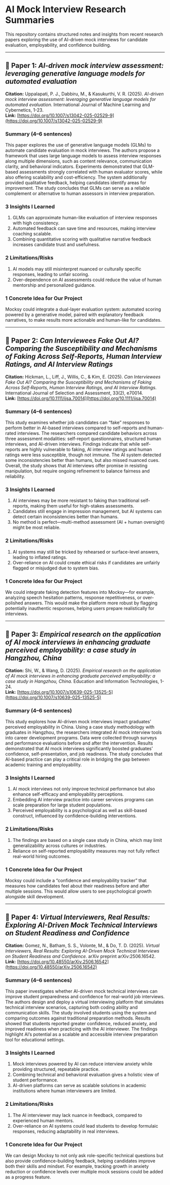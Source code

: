 # AI Mock Interview Research Summaries

This repository contains structured notes and insights from recent research papers exploring the use of AI-driven mock interviews for candidate evaluation, employability, and confidence building.

---

## 📄 Paper 1: *AI-driven mock interview assessment: leveraging generative language models for automated evaluation*  
**Citation:** Uppalapati, P. J., Dabbiru, M., & Kasukurthi, V. R. (2025). *AI-driven mock interview assessment: leveraging generative language models for automated evaluation.* International Journal of Machine Learning and Cybernetics, 1-23.  
**Link:** [https://doi.org/10.1007/s13042-025-02529-9](https://doi.org/10.1007/s13042-025-02529-9)

### Summary (4–6 sentences)  
This paper explores the use of generative language models (GLMs) to automate candidate evaluation in mock interviews. The authors propose a framework that uses large language models to assess interview responses along multiple dimensions, such as content relevance, communication clarity, and behavioral indicators. Experiments demonstrated that GLM-based assessments strongly correlated with human evaluator scores, while also offering scalability and cost-efficiency. The system additionally provided qualitative feedback, helping candidates identify areas for improvement. The study concludes that GLMs can serve as a reliable complement or alternative to human assessors in interview preparation.

### 3 Insights I Learned  
1. GLMs can approximate human-like evaluation of interview responses with high consistency.  
2. Automated feedback can save time and resources, making interview coaching scalable.  
3. Combining quantitative scoring with qualitative narrative feedback increases candidate trust and usefulness.  

### 2 Limitations/Risks  
1. AI models may still misinterpret nuanced or culturally specific responses, leading to unfair scoring.  
2. Over-dependence on AI assessments could reduce the value of human mentorship and personalized guidance.  

### 1 Concrete Idea for Our Project  
Mocksy could integrate a dual-layer evaluation system: automated scoring powered by a generative model, paired with explanatory feedback narratives, to make results more actionable and human-like for candidates.  

---

## 📄 Paper 2: *Can Interviewees Fake Out AI? Comparing the Susceptibility and Mechanisms of Faking Across Self‐Reports, Human Interview Ratings, and AI Interview Ratings*  
**Citation:** Hickman, L., Liff, J., Willis, C., & Kim, E. (2025). *Can Interviewees Fake Out AI? Comparing the Susceptibility and Mechanisms of Faking Across Self‐Reports, Human Interview Ratings, and AI Interview Ratings.* International Journal of Selection and Assessment, 33(2), e70014.  
**Link:** [https://doi.org/10.1111/ijsa.70014](https://doi.org/10.1111/ijsa.70014)

### Summary (4–6 sentences)  
This study examines whether job candidates can “fake” responses to perform better in AI-based interviews compared to self-reports and human-rated interviews. The researchers compared candidate behaviors across three assessment modalities: self-report questionnaires, structured human interviews, and AI-driven interviews. Findings indicate that while self-reports are highly vulnerable to faking, AI interview ratings and human ratings were less susceptible, though not immune. The AI system detected some inconsistencies better than humans, but also missed nuanced cues. Overall, the study shows that AI interviews offer promise in resisting manipulation, but require ongoing refinement to balance fairness and reliability.

### 3 Insights I Learned  
1. AI interviews may be more resistant to faking than traditional self-reports, making them useful for high-stakes assessments.  
2. Candidates still engage in impression management, but AI systems can detect certain inconsistencies better than humans.  
3. No method is perfect—multi-method assessment (AI + human oversight) might be most reliable.  

### 2 Limitations/Risks  
1. AI systems may still be tricked by rehearsed or surface-level answers, leading to inflated ratings.  
2. Over-reliance on AI could create ethical risks if candidates are unfairly flagged or misjudged due to system bias.  

### 1 Concrete Idea for Our Project  
We could integrate faking detection features into Mocksy—for example, analyzing speech hesitation patterns, response repetitiveness, or over-polished answers. This would make the platform more robust by flagging potentially inauthentic responses, helping users prepare realistically for interviews.  

---

## 📄 Paper 3: *Empirical research on the application of AI mock interviews in enhancing graduate perceived employability: a case study in Hangzhou, China*  
**Citation:** Shi, W., & Wang, D. (2025). *Empirical research on the application of AI mock interviews in enhancing graduate perceived employability: a case study in Hangzhou, China.* Education and Information Technologies, 1-24.  
**Link:** [https://doi.org/10.1007/s10639-025-13525-5](https://doi.org/10.1007/s10639-025-13525-5)

### Summary (4–6 sentences)  
This study explores how AI-driven mock interviews impact graduates’ perceived employability in China. Using a case study methodology with graduates in Hangzhou, the researchers integrated AI mock interview tools into career development programs. Data were collected through surveys and performance evaluations before and after the intervention. Results demonstrated that AI mock interviews significantly boosted graduates’ confidence, self-presentation, and job readiness. The study concludes that AI-based practice can play a critical role in bridging the gap between academic training and employability.

### 3 Insights I Learned  
1. AI mock interviews not only improve technical performance but also enhance self-efficacy and employability perceptions.  
2. Embedding AI interview practice into career services programs can scale preparation for large student populations.  
3. Perceived employability is a psychological as well as skill-based construct, influenced by confidence-building interventions.  

### 2 Limitations/Risks  
1. The findings are based on a single case study in China, which may limit generalizability across cultures or industries.  
2. Reliance on self-reported employability measures may not fully reflect real-world hiring outcomes.  

### 1 Concrete Idea for Our Project  
Mocksy could include a “confidence and employability tracker” that measures how candidates feel about their readiness before and after multiple sessions. This would allow users to see psychological growth alongside skill development.  

---

## 📄 Paper 4: *Virtual Interviewers, Real Results: Exploring AI-Driven Mock Technical Interviews on Student Readiness and Confidence*  
**Citation:** Gomez, N., Batham, S. S., Volonte, M., & Do, T. D. (2025). *Virtual Interviewers, Real Results: Exploring AI-Driven Mock Technical Interviews on Student Readiness and Confidence.* arXiv preprint arXiv:2506.16542.  
**Link:** [https://doi.org/10.48550/arXiv.2506.16542](https://doi.org/10.48550/arXiv.2506.16542)

### Summary (4–6 sentences)  
This paper investigates whether AI-driven mock technical interviews can improve student preparedness and confidence for real-world job interviews. The authors design and deploy a virtual interviewing platform that simulates technical interview scenarios, capturing both coding ability and communication skills. The study involved students using the system and comparing outcomes against traditional preparation methods. Results showed that students reported greater confidence, reduced anxiety, and improved readiness when practicing with the AI interviewer. The findings highlight AI’s potential as a scalable and accessible interview preparation tool for educational settings.

### 3 Insights I Learned  
1. Mock interviews powered by AI can reduce interview anxiety while providing structured, repeatable practice.  
2. Combining technical and behavioral evaluation gives a holistic view of student performance.  
3. AI-driven platforms can serve as scalable solutions in academic institutions where human interviewers are limited.  

### 2 Limitations/Risks  
1. The AI interviewer may lack nuance in feedback, compared to experienced human mentors.  
2. Over-reliance on AI systems could lead students to develop formulaic responses, reducing adaptability in real interviews.  

### 1 Concrete Idea for Our Project  
We can design Mocksy to not only ask role-specific technical questions but also provide confidence-building feedback, helping candidates improve both their skills and mindset. For example, tracking growth in anxiety reduction or confidence levels over multiple mock sessions could be added as a progress feature.  